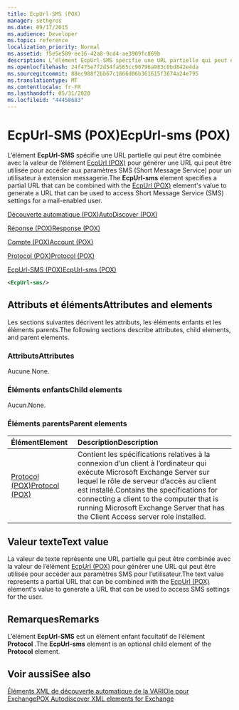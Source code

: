 ```yaml
---
title: EcpUrl-SMS (POX)
manager: sethgros
ms.date: 09/17/2015
ms.audience: Developer
ms.topic: reference
localization_priority: Normal
ms.assetid: f5e5e589-ee16-42a8-9cd4-ae3909fc869b
description: L’élément EcpUrl-SMS spécifie une URL partielle qui peut être combinée avec la valeur de l’élément EcpUrl (POX) pour générer une URL qui peut être utilisée pour accéder aux paramètres SMS (Short Message Service) pour un utilisateur à extension messagerie.
ms.openlocfilehash: 24f475e7f2d54fa565cc90796a983c0bd842e4da
ms.sourcegitcommit: 88ec988f2bb67c1866d06b361615f3674a24e795
ms.translationtype: MT
ms.contentlocale: fr-FR
ms.lasthandoff: 05/31/2020
ms.locfileid: "44458683"
---
```

# <a name="ecpurl-sms-pox"></a><span data-ttu-id="d97ec-103">EcpUrl-SMS (POX)</span><span class="sxs-lookup"><span data-stu-id="d97ec-103">EcpUrl-sms (POX)</span></span>

<span data-ttu-id="d97ec-104">L’élément **EcpUrl-SMS** spécifie une URL partielle qui peut être combinée avec la valeur de l’élément [EcpUrl (POX)](ecpurl-pox.md) pour générer une URL qui peut être utilisée pour accéder aux paramètres SMS (Short Message Service) pour un utilisateur à extension messagerie.</span><span class="sxs-lookup"><span data-stu-id="d97ec-104">The **EcpUrl-sms** element specifies a partial URL that can be combined with the [EcpUrl (POX)](ecpurl-pox.md) element's value to generate a URL that can be used to access Short Message Service (SMS) settings for a mail-enabled user.</span></span> 
  
[<span data-ttu-id="d97ec-105">Découverte automatique (POX)</span><span class="sxs-lookup"><span data-stu-id="d97ec-105">AutoDiscover (POX)</span></span>](autodiscover-pox.md)
  
[<span data-ttu-id="d97ec-106">Réponse (POX)</span><span class="sxs-lookup"><span data-stu-id="d97ec-106">Response (POX)</span></span>](response-pox.md)
  
[<span data-ttu-id="d97ec-107">Compte (POX)</span><span class="sxs-lookup"><span data-stu-id="d97ec-107">Account (POX)</span></span>](account-pox.md)
  
[<span data-ttu-id="d97ec-108">Protocol (POX)</span><span class="sxs-lookup"><span data-stu-id="d97ec-108">Protocol (POX)</span></span>](protocol-pox.md)
  
[<span data-ttu-id="d97ec-109">EcpUrl-SMS (POX)</span><span class="sxs-lookup"><span data-stu-id="d97ec-109">EcpUrl-sms (POX)</span></span>](ecpurl-sms-pox.md)
  
```XML
<EcpUrl-sms/>
```

## <a name="attributes-and-elements"></a><span data-ttu-id="d97ec-110">Attributs et éléments</span><span class="sxs-lookup"><span data-stu-id="d97ec-110">Attributes and elements</span></span>

<span data-ttu-id="d97ec-111">Les sections suivantes décrivent les attributs, les éléments enfants et les éléments parents.</span><span class="sxs-lookup"><span data-stu-id="d97ec-111">The following sections describe attributes, child elements, and parent elements.</span></span>
  
### <a name="attributes"></a><span data-ttu-id="d97ec-112">Attributs</span><span class="sxs-lookup"><span data-stu-id="d97ec-112">Attributes</span></span>

<span data-ttu-id="d97ec-113">Aucune.</span><span class="sxs-lookup"><span data-stu-id="d97ec-113">None.</span></span>
  
### <a name="child-elements"></a><span data-ttu-id="d97ec-114">Éléments enfants</span><span class="sxs-lookup"><span data-stu-id="d97ec-114">Child elements</span></span>

<span data-ttu-id="d97ec-115">Aucun.</span><span class="sxs-lookup"><span data-stu-id="d97ec-115">None.</span></span>
  
### <a name="parent-elements"></a><span data-ttu-id="d97ec-116">Éléments parents</span><span class="sxs-lookup"><span data-stu-id="d97ec-116">Parent elements</span></span>

|<span data-ttu-id="d97ec-117">**Élément**</span><span class="sxs-lookup"><span data-stu-id="d97ec-117">**Element**</span></span>|<span data-ttu-id="d97ec-118">**Description**</span><span class="sxs-lookup"><span data-stu-id="d97ec-118">**Description**</span></span>|
|:-----|:-----|
|[<span data-ttu-id="d97ec-119">Protocol (POX)</span><span class="sxs-lookup"><span data-stu-id="d97ec-119">Protocol (POX)</span></span>](protocol-pox.md) <br/> |<span data-ttu-id="d97ec-120">Contient les spécifications relatives à la connexion d’un client à l’ordinateur qui exécute Microsoft Exchange Server sur lequel le rôle de serveur d’accès au client est installé.</span><span class="sxs-lookup"><span data-stu-id="d97ec-120">Contains the specifications for connecting a client to the computer that is running Microsoft Exchange Server that has the Client Access server role installed.</span></span>  <br/> |
   
## <a name="text-value"></a><span data-ttu-id="d97ec-121">Valeur texte</span><span class="sxs-lookup"><span data-stu-id="d97ec-121">Text value</span></span>

<span data-ttu-id="d97ec-122">La valeur de texte représente une URL partielle qui peut être combinée avec la valeur de l’élément [EcpUrl (POX)](ecpurl-pox.md) pour générer une URL qui peut être utilisée pour accéder aux paramètres SMS pour l’utilisateur.</span><span class="sxs-lookup"><span data-stu-id="d97ec-122">The text value represents a partial URL that can be combined with the [EcpUrl (POX)](ecpurl-pox.md) element's value to generate a URL that can be used to access SMS settings for the user.</span></span> 
  
## <a name="remarks"></a><span data-ttu-id="d97ec-123">Remarques</span><span class="sxs-lookup"><span data-stu-id="d97ec-123">Remarks</span></span>

<span data-ttu-id="d97ec-124">L’élément **EcpUrl-SMS** est un élément enfant facultatif de l’élément **Protocol** .</span><span class="sxs-lookup"><span data-stu-id="d97ec-124">The **EcpUrl-sms** element is an optional child element of the **Protocol** element.</span></span> 
  
## <a name="see-also"></a><span data-ttu-id="d97ec-125">Voir aussi</span><span class="sxs-lookup"><span data-stu-id="d97ec-125">See also</span></span>



[<span data-ttu-id="d97ec-126">Éléments XML de découverte automatique de la VARIOle pour Exchange</span><span class="sxs-lookup"><span data-stu-id="d97ec-126">POX Autodiscover XML elements for Exchange</span></span>](pox-autodiscover-xml-elements-for-exchange.md)

